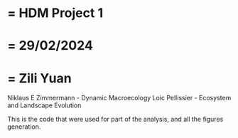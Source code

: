 
# = HDM Project 1
# = 29/02/2024
# = Zili Yuan 


Niklaus E Zimmermann - Dynamic Macroecology 
Loic Pellissier - Ecosystem and Landscape Evolution 

This is the code that were used for part of the analysis, and all the figures generation. 

